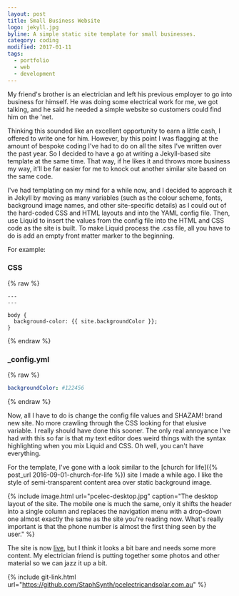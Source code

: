 ```yaml
---
layout: post
title: Small Business Website
logo: jekyll.jpg
byline: A simple static site template for small businesses.
category: coding
modified: 2017-01-11
tags:
  - portfolio
  - web
  - development
---
```


My friend's brother is an electrician and left his previous employer to go into business for himself. He was doing some electrical work for me, we got talking, and he said he needed a simple website so customers could find him on the 'net.

Thinking this sounded like an excellent opportunity to earn a little cash, I offered to write one for him. However, by this point I was flagging at the amount of bespoke coding I've had to do on all the sites I've written over the past year. So I decided to have a go at writing a Jekyll-based site template at the same time. That way, if he likes it and throws more business my way, it'll be far easier for me to knock out another similar site based on the same code.

I've had templating on my mind for a while now, and I decided to approach it in Jekyll by moving as many variables (such as the colour scheme, fonts, background image names, and other site-specific details) as I could out of the hard-coded CSS and HTML layouts and into the YAML config file. Then, use Liquid to insert the values from the config file into the HTML and CSS code as the site is built. To make Liquid process the .css file, all you have to do is add an empty front matter marker to the beginning.

For example:

### CSS

{% raw %}

```liquid
---
---

body {
  background-color: {{ site.backgroundColor }};
}
```

{% endraw %}

### _config.yml

{% raw %}
```yml
backgroundColor: #122456
```
{% endraw %}

Now, all I have to do is change the config file values and SHAZAM! brand new site. No more crawling through the CSS looking for that elusive variable. I really should have done this sooner. The only real annoyance I've had with this so far is that my text editor does weird things with the syntax highlighting when you mix Liquid and CSS. Oh well, you can't have everything.

For the template, I've gone with a look similar to the [church for life]({% post_url 2016-09-01-church-for-life %}) site I made a while ago. I like the style of semi-transparent content area over static background image.

{% include image.html url="pcelec-desktop.jpg" caption="The desktop layout of the site. The mobile one is much the same, only it shifts the header into a single column and replaces the navigation menu with a drop-down one almost exactly the same as the site you're reading now. What's really important is that the phone number is almost the first thing seen by the user." %}

The site is now [live](http://www.pcelectricalandsolar.com.au), but I think it looks a bit bare and needs some more content. My electrician friend is putting together some photos and other material so we can jazz it up a bit.

{% include git-link.html url="https://github.com/StaphSynth/pcelectricandsolar.com.au" %}
